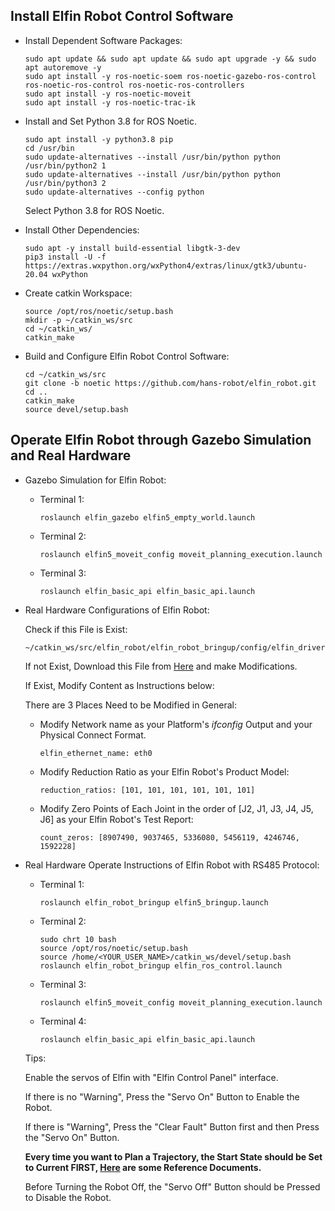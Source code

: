 ## Install Elfin Robot Control Software

- Install Dependent Software Packages:

      sudo apt update && sudo apt update && sudo apt upgrade -y && sudo apt autoremove -y
      sudo apt install -y ros-noetic-soem ros-noetic-gazebo-ros-control ros-noetic-ros-control ros-noetic-ros-controllers
      sudo apt install -y ros-noetic-moveit
      sudo apt install -y ros-noetic-trac-ik

- Install and Set Python 3.8 for ROS Noetic.

      sudo apt install -y python3.8 pip
      cd /usr/bin
      sudo update-alternatives --install /usr/bin/python python /usr/bin/python2 1
      sudo update-alternatives --install /usr/bin/python python /usr/bin/python3 2
      sudo update-alternatives --config python

    Select Python 3.8 for ROS Noetic.

- Install Other Dependencies:

      sudo apt -y install build-essential libgtk-3-dev
      pip3 install -U -f https://extras.wxpython.org/wxPython4/extras/linux/gtk3/ubuntu-20.04 wxPython

- Create catkin Workspace:

      source /opt/ros/noetic/setup.bash
      mkdir -p ~/catkin_ws/src
      cd ~/catkin_ws/
      catkin_make

- Build and Configure Elfin Robot Control Software:

      cd ~/catkin_ws/src
      git clone -b noetic https://github.com/hans-robot/elfin_robot.git
      cd ..
      catkin_make
      source devel/setup.bash

## Operate Elfin Robot through Gazebo Simulation and Real Hardware

- Gazebo Simulation for Elfin Robot:

    - Terminal 1:

          roslaunch elfin_gazebo elfin5_empty_world.launch

    - Terminal 2:

          roslaunch elfin5_moveit_config moveit_planning_execution.launch

    - Terminal 3:

          roslaunch elfin_basic_api elfin_basic_api.launch

- Real Hardware Configurations of Elfin Robot:

    Check if this File is Exist:

      ~/catkin_ws/src/elfin_robot/elfin_robot_bringup/config/elfin_drivers.yaml

    If not Exist, Download this File from [Here](https://github.com/hans-robot/elfin_robot/blob/noetic/elfin_robot_bringup/config/elfin_drivers.yaml) and make Modifications.

    If Exist, Modify Content as Instructions below:

    There are 3 Places Need to be Modified in General:

    - Modify Network name as your Platform's *ifconfig* Output and your Physical Connect Format.

          elfin_ethernet_name: eth0

    - Modify Reduction Ratio as your Elfin Robot's Product Model:

          reduction_ratios: [101, 101, 101, 101, 101, 101]

    - Modify Zero Points of Each Joint in the order of [J2, J1, J3, J4, J5, J6] as your Elfin Robot's Test Report:

          count_zeros: [8907490, 9037465, 5336080, 5456119, 4246746, 1592228]

- Real Hardware Operate Instructions of Elfin Robot with RS485 Protocol:

    - Terminal 1:

          roslaunch elfin_robot_bringup elfin5_bringup.launch

    - Terminal 2:

          sudo chrt 10 bash
          source /opt/ros/noetic/setup.bash
          source /home/<YOUR_USER_NAME>/catkin_ws/devel/setup.bash
          roslaunch elfin_robot_bringup elfin_ros_control.launch

    - Terminal 3:

          roslaunch elfin5_moveit_config moveit_planning_execution.launch

    - Terminal 4:

          roslaunch elfin_basic_api elfin_basic_api.launch

    Tips:

    Enable the servos of Elfin with "Elfin Control Panel" interface.
    
    If there is no "Warning", Press the "Servo On" Button to Enable the Robot.
    
    If there is "Warning", Press the "Clear Fault" Button first and then Press the "Servo On" Button.

    **Every time you want to Plan a Trajectory, the Start State should be Set to Current FIRST, [Here](https://github.com/hans-robot/elfin_robot/blob/noetic/docs/moveit_plugin_tutorial_english.md) are some Reference Documents.**

    Before Turning the Robot Off, the "Servo Off" Button should be Pressed to Disable the Robot.
